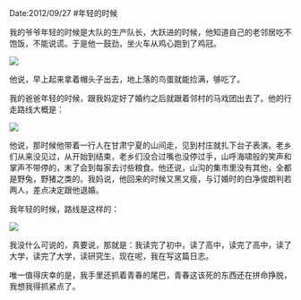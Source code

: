 Date:2012/09/27
#年轻的时候

我的爷爷年轻的时候是大队的生产队长，大跃进的时候，他知道自己的老邻居吃不饱饭，不能说谎。于是他一鼓劲，坐火车从鸡心跑到了鸡冠。  

![](http://ww3.sinaimg.cn/large/a74ecc4cjw1dxber71wdjj.jpg)  

他说，早上起来拿着帽头子出去，地上落的鸟蛋就能捡满，够吃了。

我的爸爸年轻的时候，跟我妈定好了婚约之后就跟着邻村的马戏团出去了。他的行走路线大概是：  

![](http://ww4.sinaimg.cn/large/a74e55b4jw1dxbevho09cj.jpg)  

他说，那时候他带着一行人在甘肃宁夏的山间走，见到村庄就扎下台子表演。老乡们从来没见过，从开始到结束，老乡们没合过嘴也没停过手，山呼海啸般的笑声和掌声不带停的，末了会到每家去讨些粮食。他还说，山沟的集市里没有其他，全都是野兔，野猪之类的。我妈说，他回来的时候又黑又瘦，与订婚时的白净俊朗判若两人，差点决定跟他退婚。

我年轻的时候，路线是这样的：   
 
![](http://ww4.sinaimg.cn/large/a74ecc4cjw1dxbf60miv6j.jpg)  


我没什么可说的，真要说，那就是：我读完了初中，读了高中，读完了高中，读了大学，读完了大学，读研究生，现在呢，我在写这篇日志。

唯一值得庆幸的是，我手里还抓着青春的尾巴，青春这该死的东西还在拼命挣脱，我想我得抓紧点了。